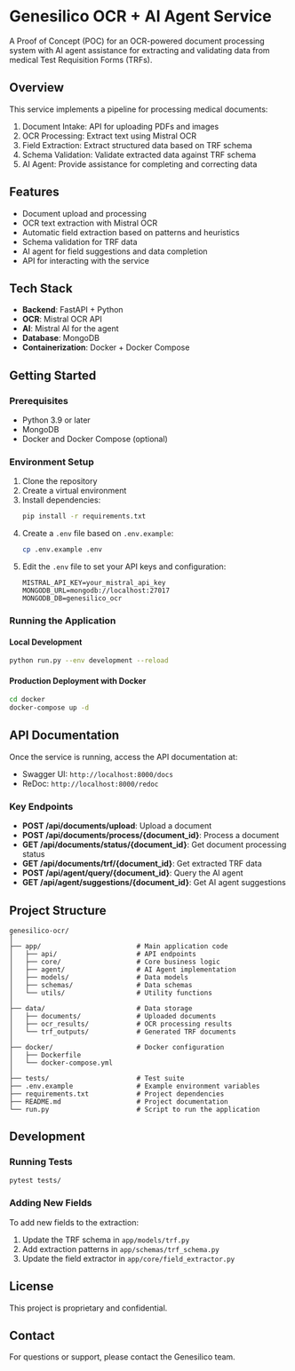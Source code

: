 # Genesilico OCR + AI Agent Service

A Proof of Concept (POC) for an OCR-powered document processing system with AI agent assistance for extracting and validating data from medical Test Requisition Forms (TRFs).

## Overview

This service implements a pipeline for processing medical documents:
1. Document Intake: API for uploading PDFs and images
2. OCR Processing: Extract text using Mistral OCR
3. Field Extraction: Extract structured data based on TRF schema
4. Schema Validation: Validate extracted data against TRF schema
5. AI Agent: Provide assistance for completing and correcting data

## Features

- Document upload and processing
- OCR text extraction with Mistral OCR
- Automatic field extraction based on patterns and heuristics
- Schema validation for TRF data
- AI agent for field suggestions and data completion
- API for interacting with the service

## Tech Stack

- **Backend**: FastAPI + Python
- **OCR**: Mistral OCR API
- **AI**: Mistral AI for the agent
- **Database**: MongoDB
- **Containerization**: Docker + Docker Compose

## Getting Started

### Prerequisites

- Python 3.9 or later
- MongoDB
- Docker and Docker Compose (optional)

### Environment Setup

1. Clone the repository
2. Create a virtual environment
3. Install dependencies:
   ```bash
   pip install -r requirements.txt
   ```
4. Create a `.env` file based on `.env.example`:
   ```bash
   cp .env.example .env
   ```
5. Edit the `.env` file to set your API keys and configuration:
   ```
   MISTRAL_API_KEY=your_mistral_api_key
   MONGODB_URL=mongodb://localhost:27017
   MONGODB_DB=genesilico_ocr
   ```

### Running the Application

#### Local Development

```bash
python run.py --env development --reload
```

#### Production Deployment with Docker

```bash
cd docker
docker-compose up -d
```

## API Documentation

Once the service is running, access the API documentation at:
- Swagger UI: `http://localhost:8000/docs`
- ReDoc: `http://localhost:8000/redoc`

### Key Endpoints

- **POST /api/documents/upload**: Upload a document
- **POST /api/documents/process/{document_id}**: Process a document
- **GET /api/documents/status/{document_id}**: Get document processing status
- **GET /api/documents/trf/{document_id}**: Get extracted TRF data
- **POST /api/agent/query/{document_id}**: Query the AI agent
- **GET /api/agent/suggestions/{document_id}**: Get AI agent suggestions

## Project Structure

```
genesilico-ocr/
│
├── app/                        # Main application code
│   ├── api/                    # API endpoints
│   ├── core/                   # Core business logic
│   ├── agent/                  # AI Agent implementation
│   ├── models/                 # Data models
│   ├── schemas/                # Data schemas
│   └── utils/                  # Utility functions
│
├── data/                       # Data storage
│   ├── documents/              # Uploaded documents
│   ├── ocr_results/            # OCR processing results
│   └── trf_outputs/            # Generated TRF documents
│
├── docker/                     # Docker configuration
│   ├── Dockerfile
│   └── docker-compose.yml
│
├── tests/                      # Test suite
├── .env.example                # Example environment variables
├── requirements.txt            # Project dependencies
├── README.md                   # Project documentation
└── run.py                      # Script to run the application
```

## Development

### Running Tests

```bash
pytest tests/
```

### Adding New Fields

To add new fields to the extraction:

1. Update the TRF schema in `app/models/trf.py`
2. Add extraction patterns in `app/schemas/trf_schema.py`
3. Update the field extractor in `app/core/field_extractor.py`

## License

This project is proprietary and confidential.

## Contact

For questions or support, please contact the Genesilico team.
